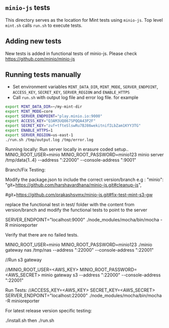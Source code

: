 ## `minio-js` tests
This directory serves as the location for Mint tests using `minio-js`.  Top level `mint.sh` calls `run.sh` to execute tests.

## Adding new tests
New tests is added in functional tests of minio-js.  Please check https://github.com/minio/minio-js

## Running tests manually
- Set environment variables `MINT_DATA_DIR`, `MINT_MODE`, `SERVER_ENDPOINT`, `ACCESS_KEY`, `SECRET_KEY`, `SERVER_REGION` and `ENABLE_HTTPS`
- Call `run.sh` with output log file and error log file. for example
```bash
export MINT_DATA_DIR=~/my-mint-dir
export MINT_MODE=core
export SERVER_ENDPOINT="play.minio.io:9000"
export ACCESS_KEY="Q3AM3UQ867SPQQA43P2F"
export SECRET_KEY="zuf+tfteSlswRu7BJ86wekitnifILbZam1KYY3TG"
export ENABLE_HTTPS=1
export SERVER_REGION=us-east-1
./run.sh /tmp/output.log /tmp/error.log
```


Running locally:
Run server locally in erasure coded setup..
MINIO_ROOT_USER=minio MINIO_ROOT_PASSWORD=minio123 minio server /tmp/data{1..4} --address ":22000" --console-address ":9001"


Branch/Fix Testing:

Modify the package.json to include the correct version/branch
e.g : "minio": "git+https://github.com/harshavardhana/minio-js.git#cleanup-js",

#git+https://github.com/prakashsvmx/minio-js.git#fix-test-mint-s3-gw

replace the functional test in test/ folder with the content from version/branch and modify the functional tests to point to the server

SERVER_ENDPOINT="localhost:9000" ./node_modules/mocha/bin/mocha -R minioreporter

Verify that there are no failed tests.

MINIO_ROOT_USER=minio MINIO_ROOT_PASSWORD=minio123 ./minio gateway nas /tmp/nas --address ":22000" --console-address ":22001"

//Run s3 gateway

//MINIO_ROOT_USER=<AWS_KEY> MINIO_ROOT_PASSWORD=<AWS_SECRET> minio gateway s3 --address ":22000" --console-address ":22001"

Run Tests:
//ACCESS_KEY=<AWS_KEY> SECRET_KEY=<AWS_SECRET> SERVER_ENDPOINT="localhost:22000" ./node_modules/mocha/bin/mocha -R minioreporter


For latest release version specific testing:

./install.sh
then
./run.sh
